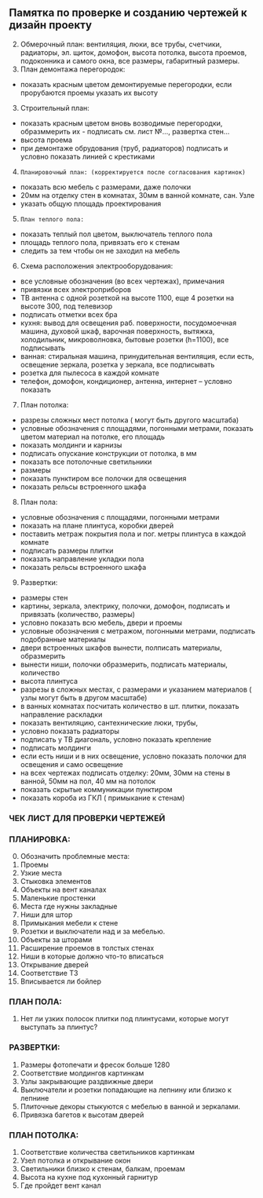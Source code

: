 ## Памятка по проверке и созданию чертежей к дизайн проекту

2. Обмерочный план: вентиляция, люки, все трубы, счетчики, радиаторы, эл. щиток,  домофон, высота потолка, высота проемов, подоконника и самого окна, все размеры, габаритный размеры.
3. План демонтажа перегородок:
- показать красным цветом демонтируемые перегородки, если прорубаются проемы указать их высоту
3.    Строительный план:
- показать красным цветом вновь возводимые перегородки, образммерить их
       - подписать см. лист №…, развертка стен…
- высота проема
- при демонтаже обрудования (труб, радиаторов) подписать и условно показать линией с крестиками
4.     Планировочный план: (корректируется после согласования картинок)
- показать всю мебель с размерами, даже полочки
- 20мм на отделку стен в комнатах, 30мм в ванной комнате, сан. Узле
- указать общую площадь проектирования
5.     План теплого пола:
- показать теплый пол цветом, выключатель теплого пола
- площадь теплого пола, привязать его к стенам
- следить за тем чтобы он не заходил на мебель
6.    Схема расположения электрооборудования:
- все условные обозначения (во всех чертежах), примечания
- привязки всех электроприборов
- ТВ антенна с одной розеткой на высоте 1100, еще 4 розетки на высоте 300, под телевизор
- подписать отметки всех бра
- кухня: вывод для освещения раб. поверхности, посудомоечная машина, духовой шкаф, варочная поверхность, вытяжка, холодильник,  микроволновка, бытовые розетки (h=1100), все подписывать
- ванная: стиральная машина, принудительная вентиляция, если есть, освещение зеркала, розетка у зеркала, все подписывать
- розетка для пылесоса в каждой комнате
- телефон, домофон, кондиционер, антенна, интернет – условно показать
7.    План потолка: 
-  разрезы сложных мест потолка ( могут быть другого масштаба)
- условные обозначения с площадями, погонными метрами, показать цветом материал на потолке, его площадь 
-  показать молдинги и карнизы
- подписать опускание конструкции от потолка, в мм
- показать все потолочные светильники
- размеры  
- показать пунктиром все полочки для освещения
- показать рельсы встроенного шкафа
8.    План пола:
- условные обозначения с площадями, погонными метрами
- показать на плане плинтуса, коробки дверей
- поставить метраж покрытия пола и пог. метры плинтуса в каждой комнате
- подписать размеры плитки
- показать направление укладки пола
- показать рельсы встроенного шкафа
9. Развертки:
- размеры стен
- картины, зеркала, электрику, полочки, домофон,  подписать и привязать (количество, размеры)
- условно показать всю мебель, двери и проемы
- условные обозначения с метражом, погонными метрами, подписать подобранные материалы
- двери встроенных шкафов вынести, полписать материалы, образмерить
- вынести ниши, полочки образмерить, подписать материалы, количество
- высота плинтуса
- разрезы в сложных местах, с размерами и указанием материалов ( узлы могут быть в другом масштабе)
- в ванных комнатах посчитать количество в шт. плитки, показать направление раскладки
- показать вентиляцию, сантехнические люки, трубы,
- условно показать радиаторы
- подписать у ТВ диагональ, условно показать крепление
- подписать молдинги
- если есть ниши и в них освещение, условно показать полочки для освещения и само освещение
- на всех чертежах подписать отделку: 20мм, 30мм на стены в ванной, 50мм на пол, 40 мм на потолок
- показать скрытые коммуникации пунктиром
- показать короба из ГКЛ ( примыкание к стенам)
### ЧЕК ЛИСТ ДЛЯ ПРОВЕРКИ ЧЕРТЕЖЕЙ

### ПЛАНИРОВКА:

0. Обозначить проблемные места:
1. Проемы
2. Узкие места
3. Стыковка элементов
4. Объекты на вент каналах
5. Маленькие простенки
6. Места где нужны закладные
7. Ниши для штор
8. Примыкания мебели к стене
9. Розетки и выключатели над и за мебелью.
10. Объекты за шторами
11. Расширение проемов в толстых стенах
12. Ниши в которые должно что-то вписаться
13. Открывание дверей
14. Соответствие ТЗ
15. Вписывается ли бойлер
### ПЛАН ПОЛА:
1. Нет ли узких полосок плитки под плинтусами, которые могут выступать за плинтус?
### РАЗВЕРТКИ:
1. Размеры фотопечати и фресок больше 1280
2. Соответствие молдингов картинкам
3. Узлы закрывающие раздвижные двери
4. Выключатели и розетки попадающие на лепнину или близко к лепнине
5. Плиточные декоры стыкуются с мебелью в ванной и зеркалами.
6. Привязка багетов к высотам дверей
### ПЛАН ПОТОЛКА:
1. Соответствие количества светильников картинкам
2. Узел потолка и открывание окон
3. Светильники близко к стенам, балкам, проемам 
4. Высота на кухне под кухонный гарнитур
5. Где пройдет вент канал


